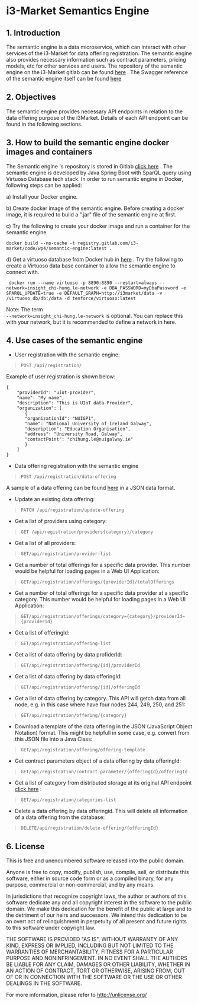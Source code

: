 # i3-Market Semantics Engine

## 1. Introduction
The semantic engine is a data microservice, which can interact with other services of the i3-Market for data offering registration. The semantic engine also provides necessary information such as contract parameters, pricing models, etc for other services and users. The repository of the semantic engine on the i3-Market gitlab can be found [here](https://gitlab.com/i3-market/code/wp4/semantic-engine) . The Swagger reference of the semantic engine itself can be found [here](http://95.211.3.249:8082/swagger-ui.html)

## 2. Objectives

The semantic engine provides necessary API endpoints in relation to the data offering purpose of the i3Market. Details of each API endpoint can be found in the following sections.


## 3. How to build the semantic engine docker images and containers

The Semantic engine 's repository is stored in Gitlab [click here](https://gitlab.com/i3-market/code/wp4/semantic-engine) . The semantic engine is developed by Java Spring Boot with SparQL query using Virtuoso Database tech stack. In order to run semantic engine in Docker, following steps can be applied:

a) Install your Docker engine.

b) Create docker image of the semantic engine. Before creating a docker image, it is required to build a ".jar" file of the semantic engine at first.

c) Try the following to create your docker image and run a container for the semantic engine

```
docker build --no-cache -t registry.gitlab.com/i3-market/code/wp4/semantic-engine:latest .
```

d) Get a virtuoso database from Docker hub in [here](https://hub.docker.com/r/tenforce/virtuoso/) . Try the following to create a Virtuoso data base container to allow the semantic engine to connect with.

```
 docker run --name virtuoso -p 8890:8890 --restart=always --network=insight_chi-hung.le-network -e DBA_PASSWORD=myDbaPassword -e SPARQL_UPDATE=true -e DEFAULT_GRAPH=http://i3market/data -v /virtuoso_db/db:/data -d tenforce/virtuoso:latest
```

Note: The term  
``` --network=insight_chi-hung.le-network ```
is optional. You can replace this with your network, but it is recommended to define a network in here.

## 4. Use cases of the semantic engine

- User registration with the semantic engine:

> ```POST /api/registration/```

Example of user registration is shown below:

```
{
    "providerId": "uiot-provider",
    "name": "My name",
    "description": "This is UIoT data Provider",
    "organization": [
       {
       "organizationId": "NUIGP1",
       "name": "National University of Ireland Galway",
       "description": "Education Organisation",
       "address": "University Road, Galway",
       "contactPoint": "chihung.le@nuigalway.ie"
       }
    ]
}

```


- Data offering registration with the semantic engine

> ```POST /api/registration/data-offering```

A sample of a data offering can be found [here](https://gitlab.com/i3-market/code/wp4/semantic-engine/-/blob/dev/DataOfferingSample.json) in a JSON data format.

- Update an existing data offering:

> ```PATCH /api/registration/update-offering```

- Get a list of providers using category:

>```GET /api/registration/providers{category}/category```

- Get a list of all providers:

>```GET/api/registration/provider-list```

- Get a number of total offerings for a specific data provider. This number would be helpful for loading pages in a Web UI Application:

>```GET/api/registration/offerings/{providerId}/totalOfferings```

- Get a number of total offerings for a specific data provider at a specific category. This number would be helpful for loading pages in a Web UI Application:

>```GET/api/registration/offerings/category={category}/providerId={providerId}```

- Get a list of offeringId:

>```GET/api/registration/offering-list```

- Get a list of data offering by data profiderId:

>```GET/api/registration/offering/{id}/providerId```

- Get a list of data offering by data offeringId:

>```GET/api/registration/offering/{id}/offeringId```

- Get a list of data offering by category. This API will getch data from all node, e.g. in this case where have four nodes 244, 249, 250, and 251:

>```GET/api/registration/offering/{category}```

- Download a template of the data offering in the JSON (JavaScript Object Notation) format. This might be helpfull in some case, e.g. convert from this JSON file into a Java Class:
>```GET/api/registration/offering/offering-template```

- Get contract parameters object of a data offering by data offeringId:

>```GET/api/registration/contract-parameter/{offeringId}/offeringId```

- Get a list of category from distributed storage at its original API endpoint [click here](http://95.211.3.244:7500/data_categories) :

>```GET/api/registration/categories-list```

- Delete a data offering by data offeringid. This will delete all information of a data offering from the database:

>```DELETE/api/registration/delete-offering/{offeringId}```




## 6. License

This is free and unencumbered software released into the public domain.

Anyone is free to copy, modify, publish, use, compile, sell, or
distribute this software, either in source code form or as a compiled
binary, for any purpose, commercial or non-commercial, and by any
means.

In jurisdictions that recognize copyright laws, the author or authors
of this software dedicate any and all copyright interest in the
software to the public domain. We make this dedication for the benefit
of the public at large and to the detriment of our heirs and
successors. We intend this dedication to be an overt act of
relinquishment in perpetuity of all present and future rights to this
software under copyright law.

THE SOFTWARE IS PROVIDED "AS IS", WITHOUT WARRANTY OF ANY KIND,
EXPRESS OR IMPLIED, INCLUDING BUT NOT LIMITED TO THE WARRANTIES OF
MERCHANTABILITY, FITNESS FOR A PARTICULAR PURPOSE AND NONINFRINGEMENT.
IN NO EVENT SHALL THE AUTHORS BE LIABLE FOR ANY CLAIM, DAMAGES OR
OTHER LIABILITY, WHETHER IN AN ACTION OF CONTRACT, TORT OR OTHERWISE,
ARISING FROM, OUT OF OR IN CONNECTION WITH THE SOFTWARE OR THE USE OR
OTHER DEALINGS IN THE SOFTWARE.

For more information, please refer to <http://unlicense.org/>

